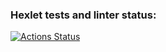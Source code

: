 ### Hexlet tests and linter status:
[![Actions Status](https://github.com/kilfro/layout-designer-project-56/actions/workflows/hexlet-check.yml/badge.svg)](https://github.com/kilfro/layout-designer-project-56/actions)